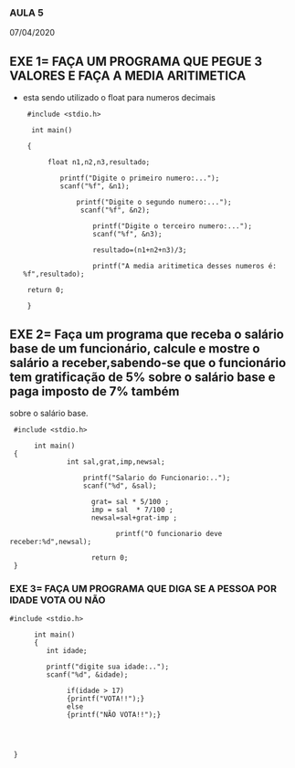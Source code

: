 ### AULA 5
07/04/2020

## EXE 1= FAÇA UM PROGRAMA QUE PEGUE 3 VALORES E FAÇA A MEDIA ARITIMETICA

- esta sendo utilizado o float para numeros decimais

       #include <stdio.h>

        int main()

       {

            float n1,n2,n3,resultado;
       
               printf("Digite o primeiro numero:...");
               scanf("%f", &n1);
          
                   printf("Digite o segundo numero:...");
                    scanf("%f", &n2);
             
                       printf("Digite o terceiro numero:...");
                       scanf("%f", &n3);
                
                       resultado=(n1+n2+n3)/3;
                
                       printf("A media aritimetica desses numeros é:  %f",resultado);
                
       return 0;

       }
       
## EXE 2= Faça um programa que receba o salário base de um funcionário, calcule e mostre o salário a receber,sabendo-se que o funcionário tem gratificação de 5% sobre o salário base e paga imposto de 7% também
sobre o salário base.

     #include <stdio.h>

          int main()
     {
                  int sal,grat,imp,newsal;
    
                      printf("Salario do Funcionario:..");
                      scanf("%d", &sal);
            
                        grat= sal * 5/100 ;
                        imp = sal  * 7/100 ;
                        newsal=sal+grat-imp ;
                
                              printf("O funcionario deve receber:%d",newsal);
                    
                        return 0;
     }
    
    
### EXE 3= FAÇA UM PROGRAMA QUE DIGA SE A PESSOA POR IDADE VOTA OU NÃO

    #include <stdio.h>
     
          int main()
          {
             int idade;
        
             printf("digite sua idade:..");
             scanf("%d", &idade);
         
                  if(idade > 17) 
                  {printf("VOTA!!");}
                  else
                  {printf("NÃO VOTA!!");}
             
            
        

     }

























